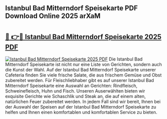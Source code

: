 ## Istanbul Bad Mitterndorf Speisekarte PDF Download Online 2025 arXaM

# <h2><a href="http://gcbkm1d.nevu.top/?p=Istanbul+Bad+Mitterndorf+Speisekarte">🔗 👉🔴 Istanbul Bad Mitterndorf Speisekarte 2025 PDF</a></h2>

[![Istanbul Bad Mitterndorf Speisekarte 2025 PDF](https://i.imgur.com/dBaPXMq.png)](http://gcbkm1d.nevu.top/?p=Istanbul+Bad+Mitterndorf+Speisekarte)
Die Istanbul Bad Mitterndorf Speisekarte ist nicht nur eine Liste von Gerichten, sondern auch die Kunst der Wahl. Auf der Istanbul Bad Mitterndorf Speisekarte unserer Cafeteria finden Sie viele frische Salate, die aus frischem Gemüse und Obst zubereitet werden. Für Fleischliebhaber gibt es auf unserer Istanbul Bad Mitterndorf Speisekarte eine Auswahl an Gerichten: Rindfleisch, Schweinefleisch, Huhn und Fisch. Unseren Auserwählten bieten wir exquisite Gerichte wie Schaschlik und Steak an, die auf einem alten, natürlichen Feuer zubereitet werden. In jedem Fall sind wir bereit, Ihnen bei der Auswahl der Speisen auf der Istanbul Bad Mitterndorf Speisekarte zu helfen und Ihnen einen komfortablen und komfortablen Service zu bieten.
